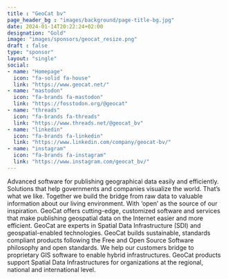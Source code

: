```yaml
---
title : "GeoCat bv"
page_header_bg : "images/background/page-title-bg.jpg"
date: 2024-01-14T20:22:24+02:00
designation: "Gold"
image: "images/sponsors/geocat_resize.png"
draft : false
type: "sponsor"
layout: "single"
social:
- name: "Homepage"
  icon: "fa-solid fa-house"
  link: "https://www.geocat.net/"
- name: "mastodon"
  icon: "fa-brands fa-mastodon"
  link: "https://fosstodon.org/@geocat"
- name: "threads"
  icon: "fa-brands fa-threads"
  link: "https://www.threads.net/@geocat_bv"
- name: "linkedin"
  icon: "fa-brands fa-linkedin"
  link: "https://www.linkedin.com/company/geocat-bv/"
- name: "instagram"
  icon: "fa-brands fa-instagram"
  link: "https://www.instagram.com/geocat_bv/"
---
```


Advanced software for publishing geographical data easily and efficiently.
Solutions that help governments and companies visualize the world. That’s what
we like. Together we build the bridge from raw data to valuable information
about our living environment. With ‘open’ as the source of our inspiration.
GeoCat offers cutting-edge, customized software and services that make
publishing geospatial data on the Internet easier and more efficient. GeoCat
are experts in Spatial Data Infrastructure (SDI) and geospatial-enabled
technologies.
GeoCat builds sustainable, standards compliant products following the Free and
Open Source Software philosophy and open standards. We help our customers
bridge to proprietary GIS software to enable hybrid infrastructures. GeoCat
products support Spatial Data Infrastructures for organizations at the
regional, national and international level.
